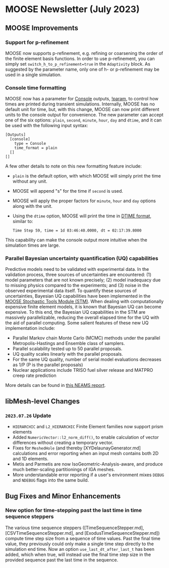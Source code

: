# MOOSE Newsletter (July 2023)

## MOOSE Improvements

### Support for p-refinement

MOOSE now supports p-refinement, e.g. refining or coarsening the order of
the finite element basis functions. In order to use p-refinement, you
can simply set `switch_h_to_p_refinement=true` in the `Adaptivity` block.
As suggested by the parameter name, only one of h- or p-refinement may be used
in a single simulation.

### Console time formatting

MOOSE now has a parameter for [Console](outputs/Console.md) outputs, [!param](/Outputs/Console/time_format), to control
how times are printed during transient simulations. Internally, MOOSE has no default unit for time,
but, with this change, MOOSE can now print different units to the console output for convenience. The new
parameter can accept one of the six options: `plain`, `second`, `minute`, `hour`, `day` and `dtime`,
and it can be used with the following input syntax:

```
[Outputs]
  [console]
    type = Console
    time_format = plain
  []
[]
```

A few other details to note on this new formatting feature include:

- `plain` is the default option, with which MOOSE will simply print the time without any unit.
- MOOSE will append "s" for the time if `second` is used.
- MOOSE will apply the proper factors for `minute`, `hour` and `day` options along with the unit.
- Using the `dtime` option, MOOSE will print the time in [DTIME format](https://gnu.org/software/pspp/manual/html_node/Time-and-Date-Formats.html), similar to:

  ```
  Time Step 59, time = 1d 03:46:40.0000, dt = 02:17:39.8000
  ```

This capability can make the console output more intuitive when the simulation times are large.

### Parallel Bayesian uncertainty quantification (UQ) capabilities

Predictive models need to be validated with experimental data. In the validation process,
three sources of uncertainties are encountered: (1) model parameters that are not known
precisely; (2) model inadequacy due to missing physics compared to the experiments; and
(3) noise in the observed experimental data itself. To quantify these sources of uncertainties,
Bayesian UQ capabilities have been implemented in the [MOOSE Stochastic Tools Module (STM)](modules/stochastic_tools/index.md).
When dealing with computationally expensive finite element models, it is known that Bayesian UQ can become
expensive. To this end, the Bayesian UQ capabilities in the STM are massively parallelizable, reducing
the overall elapsed time for the UQ with the aid of parallel computing. Some salient features of these
new UQ implementation include:

- Parallel Markov chain Monte Carlo (MCMC) methods under the parallel Metropolis-Hastings and Ensemble class of samplers.
- Parallel scalability tested up to 50 parallel proposals.
- UQ quality scales linearly with the parallel proposals.
- For the same UQ quality, number of serial model evaluations decreases as 1/P (P is the parallel proposals)
- Nuclear applications include TRISO fuel silver release and MATPRO creep rate prediction

More details can be found in [this NEAMS report](https://www.osti.gov/biblio/1991585).

## libMesh-level Changes

### `2023.07.26` Update

- `HIERARCHIC` and `L2_HIERARCHIC` Finite Element families now support
  prism elements
- Added `NumericVector::l2_norm_diff()`, to enable calculation of
  vector differences without creating a temporary vector.
- Fixes for `MeshedHole` (and thereby [XYDelaunayGenerator.md]
  calculations and error reporting when an input mesh contains both 2D
  and 1D elements.
- Metis and Parmetis are now IsoGeometric-Analysis-aware, and produce
  much better-scaling partitionings of IGA meshes.
- More understandable error reporting if a user's environment mixes
  `DEBUG` and `NDEBUG` flags into the same build.

## Bug Fixes and Minor Enhancements

### New option for time-stepping past the last time in time sequence steppers

The various time sequence steppers ([TimeSequenceStepper.md], [CSVTimeSequenceStepper.md],
and [ExodusTimeSequenceStepper.md]) compute time step size from a sequence of
time values. Past the final time value, they previously could only make a single
time step directly to the simulation end time. Now an option
`use_last_dt_after_last_t` has been added, which when true, will instead use
the final time step size in the provided sequence past the last time in the sequence.
